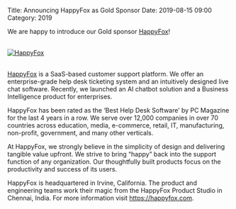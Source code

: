 Title: Announcing HappyFox as Gold Sponsor
Date: 2019-08-15 09:00
Category: 2019

We are happy to introduce our Gold sponsor <a href="https://happyfox.com" target="_blank">HappyFox</a>!

<!-- PELICAN_END_SUMMARY -->
<br>
<div class="text-center">
  <a href="https://happyfox.com" target="_blank">
    <img src="{static}/images/sponsors/happyfox.png" alt="HappyFox">
  </a>
</div>
<br>

<a href="https://happyfox.com" target="_blank">HappyFox</a> is a SaaS-based customer support platform. We offer an enterprise-grade help desk ticketing system and an intuitively designed live chat software. Recently, we launched an AI chatbot solution and a Business Intelligence product for enterprises.

HappyFox has been rated as the ‘Best Help Desk Software’ by PC Magazine for the last 4 years in a row. We serve over 12,000 companies in over 70 countries across education, media, e-commerce, retail, IT, manufacturing, non-profit, government, and many other verticals.

At HappyFox, we strongly believe in the simplicity of design and delivering tangible value upfront. We strive to bring “happy” back into the support function of any organization. Our thoughtfully built products focus on the productivity and success of its users.

HappyFox is headquartered in Irvine, California. The product and engineering teams work their magic from the HappyFox Product Studio in Chennai, India. For more information visit <a href="https://happyfox.com" target="_blank">https://happyfox.com</a>.
